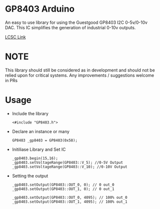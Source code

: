 # GP8403 Arduino
An easy to use library for using the Guestgood GP8403 I2C 0-5v/0-10v DAC.
This IC simplifies the generation of industrial 0-10v outputs.

[LCSC Link](url=https://lcsc.com/product-detail/ADC-DAC-Specialized_Guestgood-GP8403-TC50-EW_C2856292.html)

# NOTE
This library should still be considered as in development and should not be relied upon for critical systems.
Any improvements / suggestions welcome in PRs

# Usage
- Include the library 
    ```
    <#include "GP8403.h">
    ```
- Declare an instance or many 
    ```
    GP8403 _gp8403 = GP8403(0x58);
    ```
- Initiliase Library and Set IC 
    ```
    _gp8403.begin(15,16);
    _gp8403.setVoltageRange(GP8403::V_5); //0-5V Output
    _gp8403.setVoltageRange(GP8403::V_10); //0-10V Output
    ``` 
- Setting the output
  ```
  _gp8403.setOutput(GP8403::OUT_0, 0); // 0 out_0
  _gp8403.setOutput(GP8403::OUT_1, 0); // 0 out_1

  _gp8403.setOutput(GP8403::OUT_0, 4095); // 100% out_0
  _gp8403.setOutput(GP8403::OUT_1, 4095); // 100% out_1
  ```